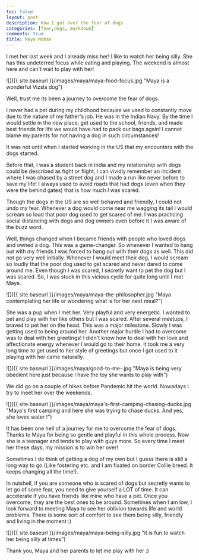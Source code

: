 ```yaml
---
toc: false
layout: post
description: How I got over the fear of dogs
categories: [fear,dogs, markdown]
comments: true
title: Maya Mohan
---
```


I met her last week and I already miss her! I like to watch her being silly. She has this undeterred focus while eating and playing. The weekend is almost here and can't wait to play with her!

![]({{ site.baseurl }}/images/maya/maya-food-focus.jpg "Maya is a wonderful Vizsla dog")


Well, trust me its been a journey to overcome the fear of dogs. 

I never had a pet during my childhood because we used to constantly move due to the nature of my father's job.  He was in the Indian Navy. By the time I would settle in the new place, get used to the school, friends, and made best friends for life we would have had to pack our bags again! I cannot blame my parents for not having a dog in such circumstances!

It was not until when I started working in the US that my encounters with the dogs started. 

Before that, I was a student back in India and my relationship with dogs could be described as fight or flight. I can vividly remember an incident where  I was chased by a street dog and I made a run like never before to save my life! I always used to avoid roads that had dogs (even when they were the behind gates) that is how much I was scared.

Though the dogs in the US are so well behaved and friendly, I could not undo my fear. Whenever a dog would come near me wagging its tail I would scream so loud that poor dog used to get scared of me. I was practicing social distancing with dogs and dog owners even before it I was aware of the buzz word.

Well, things changed when I  became friends with people who loved dogs and owned a dog. This was a game-changer. So whenever I wanted to hang out with my friends I was forced to hang out with their dogs as well. This did not go very well initially. Whenever I would meet their dog, I would scream so loudly that the poor dog used to get scared and never dared to come around me. Even though I was scared, I secretly want to pet the dog but I was scared. So, I was stuck in this vicious cycle for quite long until I met Maya. 

![]({{ site.baseurl }}/images/maya/maya-the-philosopher.jpg "Maya contemplating her life or wondering what is for her next meal?")

She was a pup when I met her. Very playful and very energetic. I wanted to pet and play with her like others but I was scared. After several meetups, I braved to pet her on the head. This was a major milestone. Slowly I was getting used to being around her.  Another major hurdle I had to overcome was to deal with her greetings! I didn't know how to deal with her love and affectionate energy whenever I would go to their home. It took me a very long time to get used to her style of greetings but once I got used to it playing with her came naturally. 


![]({{ site.baseurl }}/images/maya/good-to-me-.jpg "Maya is being very obedient here just because I have the toy she wants to play with")


We did go on a couple of hikes before Pandemic hit the world. Nowadays I try to meet her over the weekends.

![]({{ site.baseurl }}/images/maya/maya's-first-camping-chasing-ducks.jpg "Maya's first camping and here she was trying to chase ducks. And yes, she loves water !")

It has been one hell of a journey for me to overcome the fear of dogs. Thanks to Maya for being so gentle and playful in this whole process. Now she is a teenager and tends to play with guys more. So every time I meet her these days, my mission is to win her over!

Sometimes I do think of getting a dog of my own but I guess there is still a long way to go (Like fostering etc. and I am fixated on border Collie breed. It keeps changing all the time!).

In nutshell, if you are someone who is scared of dogs but secretly wants to let go of some fear, you need to give yourself a LOT of time. It can accelerate if you have friends like mine who have a pet. Once you overcome, they are the best ones to be around. Sometimes when I am low, I look forward to meeting Maya to see her oblivion towards life and world problems. There is some sort of comfort to see them being silly, friendly and living in the moment :)

![]({{ site.baseurl }}/images/maya/maya-being-silly.jpg "it is fun to watch her being silly at times")

Thank you, Maya and her parents to let me play with her :)
